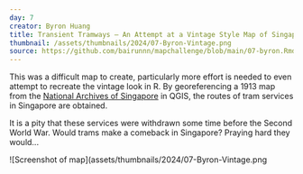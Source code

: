 ```yaml
---
day: 7
creator: Byron Huang
title: Transient Tramways — An Attempt at a Vintage Style Map of Singapore's First and Only Tramways
thumbnail: /assets/thumbnails/2024/07-Byron-Vintage.png
source: https://github.com/bairunnn/mapchallenge/blob/main/07-byron.Rmd
---
```


This was a difficult map to create, particularly more effort is needed to even attempt to recreate the vintage look in R. By georeferencing a 1913 map from the [National Archives of Singapore](https://www.nas.gov.sg/archivesonline/maps_building_plans/record-details/fac6ffc2-115c-11e3-83d5-0050568939ad) in QGIS, the routes of tram services in Singapore are obtained.

It is a pity that these services were withdrawn some time before the Second World War. Would trams make a comeback in Singapore? Praying hard they would...

![Screenshot of map](assets/thumbnails/2024/07-Byron-Vintage.png